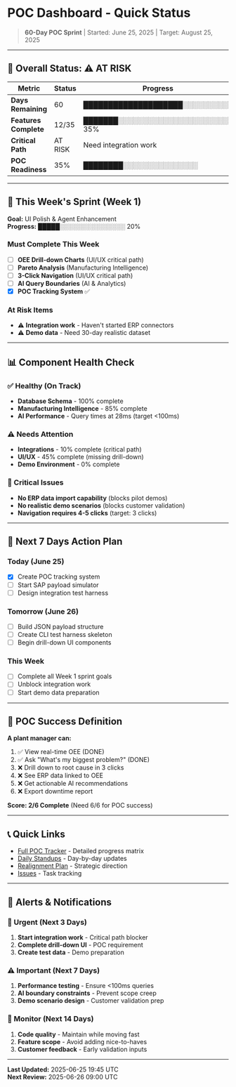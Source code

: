 # POC Dashboard - Quick Status

> **60-Day POC Sprint** | Started: June 25, 2025 | Target: August 25, 2025

---

## 🚦 Overall Status: ⚠️ AT RISK

| Metric | Status | Progress |
|--------|--------|----------|
| **Days Remaining** | 60 | ████████████████████░░░░░░░░░░ |
| **Features Complete** | 12/35 | ███████░░░░░░░░░░░░░░░░░░░░░░░ 35% |
| **Critical Path** | AT RISK | Need integration work |
| **POC Readiness** | 35% | ████████░░░░░░░░░░░░░░░ |

---

## 🎯 This Week's Sprint (Week 1)

**Goal:** UI Polish & Agent Enhancement  
**Progress:** █████░░░░░░░░░░░░░░░ 20%

### Must Complete This Week
- [ ] **OEE Drill-down Charts** (UI/UX critical path)
- [ ] **Pareto Analysis** (Manufacturing Intelligence)  
- [ ] **3-Click Navigation** (UI/UX critical path)
- [ ] **AI Query Boundaries** (AI & Analytics)
- [x] **POC Tracking System** ✅

### At Risk Items
- ⚠️ **Integration work** - Haven't started ERP connectors
- ⚠️ **Demo data** - Need 30-day realistic dataset

---

## 📊 Component Health Check

### ✅ Healthy (On Track)
- **Database Schema** - 100% complete
- **Manufacturing Intelligence** - 85% complete
- **AI Performance** - Query times at 28ms (target <100ms)

### ⚠️ Needs Attention
- **Integrations** - 10% complete (critical path)
- **UI/UX** - 45% complete (missing drill-down)
- **Demo Environment** - 0% complete

### 🚨 Critical Issues
- **No ERP data import capability** (blocks pilot demos)
- **No realistic demo scenarios** (blocks customer validation)
- **Navigation requires 4-5 clicks** (target: 3 clicks)

---

## 📅 Next 7 Days Action Plan

### Today (June 25)
- [x] Create POC tracking system
- [ ] Start SAP payload simulator
- [ ] Design integration test harness

### Tomorrow (June 26)
- [ ] Build JSON payload structure
- [ ] Create CLI test harness skeleton
- [ ] Begin drill-down UI components

### This Week
- [ ] Complete all Week 1 sprint goals
- [ ] Unblock integration work
- [ ] Start demo data preparation

---

## 🎯 POC Success Definition

**A plant manager can:**
1. ✅ View real-time OEE (DONE)
2. ✅ Ask "What's my biggest problem?" (DONE)
3. ❌ Drill down to root cause in 3 clicks
4. ❌ See ERP data linked to OEE
5. ❌ Get actionable AI recommendations
6. ❌ Export downtime report

**Score: 2/6 Complete** (Need 6/6 for POC success)

---

## 📞 Quick Links

- [Full POC Tracker](./POC-TRACKER.md) - Detailed progress matrix
- [Daily Standups](./DAILY-STANDUP.md) - Day-by-day updates  
- [Realignment Plan](./REALIGNMENT-PLAN.md) - Strategic direction
- [Issues](https://github.com/your-repo/issues) - Task tracking

---

## 🔔 Alerts & Notifications

### 🚨 Urgent (Next 3 Days)
1. **Start integration work** - Critical path blocker
2. **Complete drill-down UI** - POC requirement
3. **Create test data** - Demo preparation

### ⚠️ Important (Next 7 Days)  
1. **Performance testing** - Ensure <100ms queries
2. **AI boundary constraints** - Prevent scope creep
3. **Demo scenario design** - Customer validation prep

### 📌 Monitor (Next 14 Days)
1. **Code quality** - Maintain while moving fast
2. **Feature scope** - Avoid adding nice-to-haves
3. **Customer feedback** - Early validation inputs

---

**Last Updated:** 2025-06-25 19:45 UTC  
**Next Review:** 2025-06-26 09:00 UTC